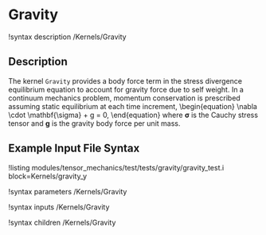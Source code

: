 # Gravity

!syntax description /Kernels/Gravity

## Description

The kernel `Gravity` provides a body force term in the stress divergence equilibrium equation to account for gravity force due to self weight.
In a continuum mechanics problem, momentum conservation is prescribed assuming static equilibrium at each time increment,
\begin{equation}
\nabla \cdot \mathbf{\sigma} + g = 0,
\end{equation}
where $\mathbf{\sigma}$ is the Cauchy stress tensor and $\mathbf{g}$ is the gravity body force per unit mass.

## Example Input File Syntax

!listing modules/tensor_mechanics/test/tests/gravity/gravity_test.i block=Kernels/gravity_y

!syntax parameters /Kernels/Gravity

!syntax inputs /Kernels/Gravity

!syntax children /Kernels/Gravity
